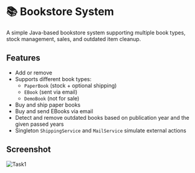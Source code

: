 # 📚 Bookstore System

A simple Java-based bookstore system supporting multiple book types, stock management, sales, and outdated item cleanup.

## Features
- Add or remove
- Supports different book types:
  - `PaperBook` (stock + optional shipping)
  - `EBook` (sent via email)
  - `DemoBook` (not for sale)
- Buy and ship paper books
- Buy and send EBooks via email
- Detect and remove outdated books based on publication year and the given passed years
- Singleton `ShippingService` and `MailService` simulate external actions

## Screenshot
![Task1](https://github.com/user-attachments/assets/c4b54f5e-4480-45ec-b7ff-c588e555350e)
